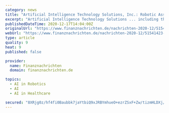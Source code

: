 ```yaml
---
category: news
title: "Artificial Intelligence Technology Solutions, Inc.: Robotic Assistance Devices Announces Dealer Agreement with Civitas Group"
excerpt: "Artificial Intelligence Technology Solutions ... including the recently announced ROAMEO mobile robot and Wally HSO, actively being deployed for health screening, health monitoring and face covering detections operations. CAUTIONARY DISCLOSURE ABOUT ..."
publishedDateTime: 2020-12-17T14:04:00Z
originalUrl: "https://www.finanznachrichten.de/nachrichten-2020-12/51541423-artificial-intelligence-technology-solutions-inc-robotic-assistance-devices-announces-dealer-agreement-with-civitas-group-004.htm"
webUrl: "https://www.finanznachrichten.de/nachrichten-2020-12/51541423-artificial-intelligence-technology-solutions-inc-robotic-assistance-devices-announces-dealer-agreement-with-civitas-group-004.htm"
type: article
quality: 9
heat: 9
published: false

provider:
  name: Finanznachrichten
  domain: finanznachrichten.de

topics:
  - AI in Robotics
  - AI
  - AI in Healthcare

secured: "8XRjg0z/hf4fi0Baubbk7jaYtbiQ9xJRBYmhueO+ezrZSxF+Zw/tizmHLDXj/u4A9hqZMKJSTYiCTNoxHpoEeSmYUJ3plR9XORkNK1rt/81t22LiGqGPFdgf+DG3RKWEJGFVZf9X7OMFAZpeYneMQrmZpjeDjgHUYHnJnZONuRdwTTabhHoLeDK+H6kQfC565x501olnISoQ4uM87E6Ph3fYKnxMZiItqHVhJh0Pdf8yAbicSXV4lygAMBKQUND8jK3YY8NVWt+0yBbbu/N0jFbAg+XfRUW+MJ5djxhWhqrCuoioAlA1w6ltcJSUo+atJC98c3CTVVxxQ/71GwUtCTf1XiaDzIPKE+36xHqOwr8=;/Q8i2aYE8QPT+sfG03twGQ=="
---
```


